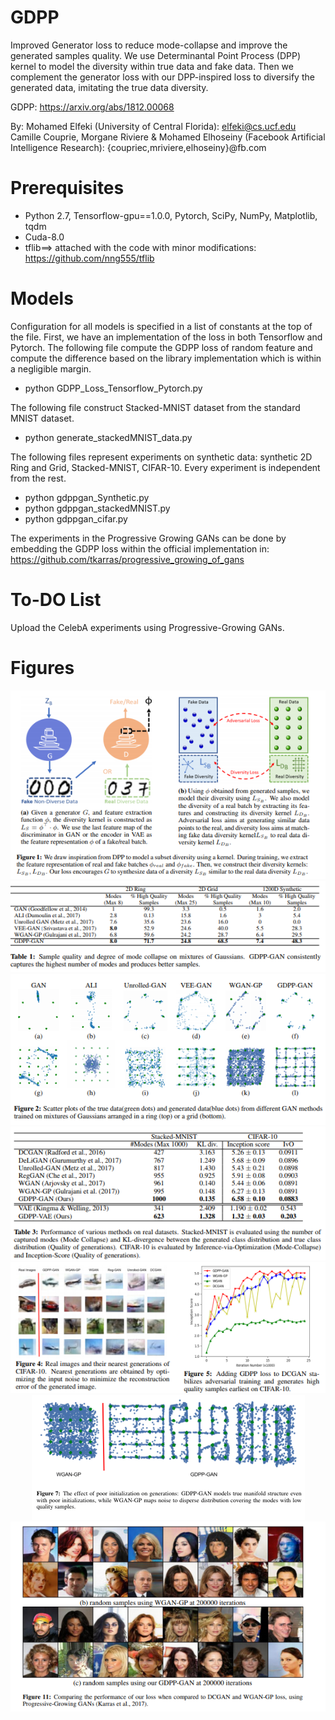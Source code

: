 # GDPP
Improved Generator loss to reduce mode-collapse and improve the generated samples quality. We use Determinantal Point Process (DPP) kernel to model the diversity within true data and fake data. Then we complement the generator loss with our DPP-inspired loss to diversify the generated data, imitating the true data diversity.

GDPP: https://arxiv.org/abs/1812.00068

By: 
Mohamed Elfeki (University of Central Florida): elfeki@cs.ucf.edu
Camille Couprie, Morgane Riviere & Mohamed Elhoseiny (Facebook Artificial Intelligence Research): {coupriec,mriviere,elhoseiny}@fb.com

# Prerequisites
* Python 2.7, Tensorflow-gpu==1.0.0, Pytorch, SciPy, NumPy, Matplotlib, tqdm
* Cuda-8.0
* tflib==> attached with the code with minor modifications: https://github.com/nng555/tflib

# Models
Configuration for all models is specified in a list of constants at the top of the file. First, we have an implementation of the loss in both Tensorflow and Pytorch. The following file compute the GDPP loss of random feature and compute the difference based on the library implementation which is within a negligible margin.
* python GDPP_Loss_Tensorflow_Pytorch.py

The following file construct Stacked-MNIST dataset from the standard MNIST dataset.
* python generate_stackedMNIST_data.py

The following files represent experiments on synthetic data: synthetic 2D Ring and Grid, Stacked-MNIST, CIFAR-10. Every experiment is independent from the rest.
* python gdppgan_Synthetic.py
* python gdppgan_stackedMNIST.py
* python gdppgan_cifar.py


The experiments in the Progressive Growing GANs can be done by embedding the GDPP loss within the official implementation in: https://github.com/tkarras/progressive_growing_of_gans


# To-DO List
Upload the CelebA experiments using Progressive-Growing GANs.


# Figures

<p align="center">
  <img src ="https://github.com/M-Elfeki/GDPP/blob/master/Figures/Fig_1.png"/>
  
  
  <img src ="https://github.com/M-Elfeki/GDPP/blob/master/Figures/Fig_2.png"/>
  
  
  <img src ="https://github.com/M-Elfeki/GDPP/blob/master/Figures/Fig_3.png"/>
  
  
  <img src ="https://github.com/M-Elfeki/GDPP/blob/master/Figures/Fig_4.png"/>
  
  
  <img src ="https://github.com/M-Elfeki/GDPP/blob/master/Figures/Fig_5.png"/>
  
  
  <img src ="https://github.com/M-Elfeki/GDPP/blob/master/Figures/Fig_6_2.png"/>
  
  
  <img src ="https://github.com/M-Elfeki/GDPP/blob/master/Figures/Fig_7.png"/>
  
</p>
